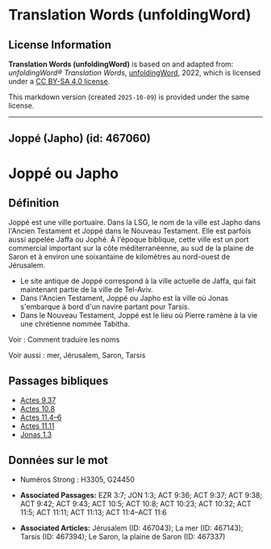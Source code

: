 # Translation Words (unfoldingWord)

## License Information

**Translation Words (unfoldingWord)** is based on and adapted from: _unfoldingWord® Translation Words_, [unfoldingWord](https://unfoldingword.org/utw), 2022, which is licensed under a [CC BY-SA 4.0 license](https://creativecommons.org/licenses/by-sa/4.0/legalcode.en).

This markdown version (created `2025-10-09`) is provided under the same license.



--------------------------------

## Joppé (Japho) (id: 467060)

Joppé ou Japho
==============

Définition
----------

Joppé est une ville portuaire. Dans la LSG, le nom de la ville est Japho dans l'Ancien Testament et Joppé dans le Nouveau Testament. Elle est parfois aussi appelée Jaffa ou Jophé. À l'époque biblique, cette ville est un port commercial important sur la côte méditerranéenne, au sud de la plaine de Saron et à environ une soixantaine de kilomètres au nord\-ouest de Jérusalem.

* Le site antique de Joppé correspond à la ville actuelle de Jaffa, qui fait maintenant partie de la ville de Tel\-Aviv.
* Dans l'Ancien Testament, Joppé ou Japho est la ville où Jonas s'embarque à bord d'un navire partant pour Tarsis.
* Dans le Nouveau Testament, Joppé est le lieu où Pierre ramène à la vie une chrétienne nommée Tabitha.

Voir : Comment traduire les noms

Voir aussi : mer, Jérusalem, Saron, Tarsis

Passages bibliques
------------------

* [Actes 9\.37](https://ref.ly/Acts9:37)
* [Actes 10\.8](https://ref.ly/Acts10:8)
* [Actes 11\.4–6](https://ref.ly/Acts11:4-Acts11:6)
* [Actes 11\.11](https://ref.ly/Acts11:11)
* [Jonas 1\.3](https://ref.ly/Jonah1:3)

Données sur le mot
------------------

* Numéros Strong : H3305, G24450

* **Associated Passages:** EZR 3:7; JON 1:3; ACT 9:36; ACT 9:37; ACT 9:38; ACT 9:42; ACT 9:43; ACT 10:5; ACT 10:8; ACT 10:23; ACT 10:32; ACT 11:5; ACT 11:11; ACT 11:13; ACT 11:4–ACT 11:6
* **Associated Articles:** Jérusalem (ID: 467043); La mer (ID: 467143); Tarsis (ID: 467394); Le Saron, la plaine de Saron (ID: 467337)

